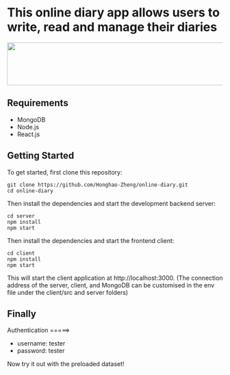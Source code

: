 # This online diary app allows users to write, read and manage their diaries

<img src="https://github.com/Honghao-Zheng/online-diary/blob/main/public/diary.png" width="600" height="100">

## Requirements
- MongoDB
- Node.js
- React.js

## Getting Started

To get started, first clone this repository:
```
git clone https://github.com/Honghao-Zheng/online-diary.git
cd online-diary
```

Then install the dependencies and start the development backend server:
```
cd server
npm install
npm start
```
Then install the dependencies and start the frontend client:
```
cd client
npm install
npm start
```

This will start the client application at http://localhost:3000. (The connection address of the server, client, and MongoDB can be customised in the env file under the client/src and server folders)

## Finally
Authentication =====>
- username: tester
- password: tester

Now try it out with the preloaded dataset! 
